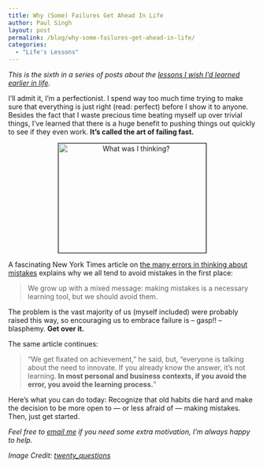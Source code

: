 ```yaml
---
title: Why (Some) Failures Get Ahead In Life
author: Paul Singh
layout: post
permalink: /blog/why-some-failures-get-ahead-in-life/
categories:
  - "Life's Lessons"
---
```

<span style="font-style: italic;">This is the sixth in a series of posts about the <a href="http://www.resultsjunkies.com/blog/some-lessons-i-wish-i-learned-earlier-in-life/">lessons I wish I’d learned earlier in life</a>.</span>

I&#8217;ll admit it, I&#8217;m a perfectionist. I spend way too much time trying to make sure that everything is just right (read: perfect) before I show it to anyone. Besides the fact that I waste precious time beating myself up over trivial things, I&#8217;ve learned that there is a huge benefit to pushing things out quickly to see if they even work. **It&#8217;s called the art of failing fast.**

<p style="text-align: center;">
  <a href="http://www.flickr.com/photos/twenty_questions/2471532620/"><img class="size-medium wp-image-53" style="border: 1px solid black;" title="What was I thinking?" src="http://www.resultsjunkies.com/wp-content/uploads/2008/05/2471532620_8420890b35-300x222.jpg" alt="What was I thinking?" width="300" height="222" /></a>
</p>

A fascinating New York Times article on [the many errors in thinking about mistakes][1] explains why we all tend to avoid mistakes in the first place:

> We grow up with a mixed message: making mistakes is a necessary learning tool, but we should avoid them.

The problem is the vast majority of us (myself included) were probably raised this way, so encouraging us to embrace failure is &#8211; gasp!! &#8211; blasphemy. **Get over it.**

The same article continues:

> “We get fixated on achievement,” he said, but, “everyone is talking about the need to innovate. If you already know the answer, it’s not learning. **In most personal and business contexts, if you avoid the error, you avoid the learning process.**”

Here&#8217;s what you can do today: Recognize that old habits die hard and make the decision to be more open to — or less afraid of — making mistakes. Then, just get started.

*Feel free to [email me][2] if you need some extra motivation, I&#8217;m always happy to help.*

*Image Credit: [twenty_questions][3]*

 [1]: http://www.nytimes.com/2007/11/24/business/24shortcuts.html?_r=1&pagewanted=1&ei=5070&en=63891ab484a709ae&ex=1196917200&emc=eta1&oref=slogin
 [2]: mailto:paul@resultsjunkies.com
 [3]: http://www.flickr.com/photos/twenty_questions/ "Link to twenty_questions' photostream"